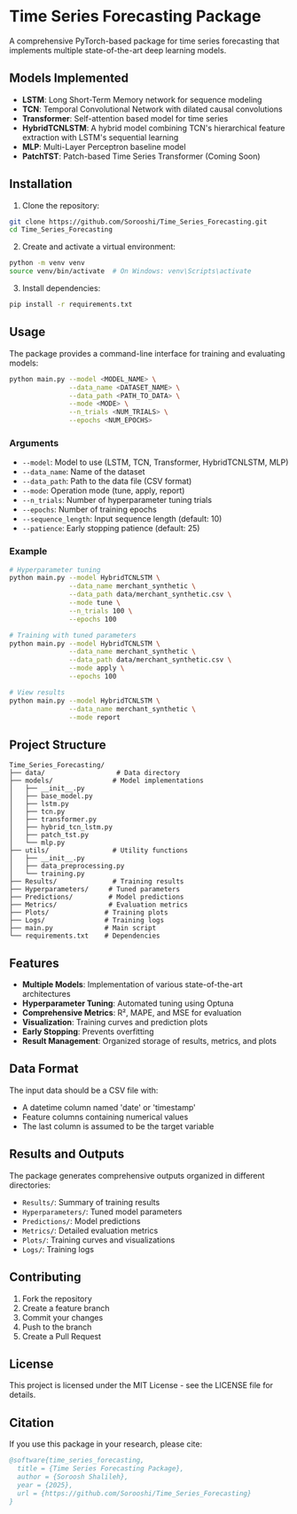 # Time Series Forecasting Package

A comprehensive PyTorch-based package for time series forecasting that implements multiple state-of-the-art deep learning models.

## Models Implemented

- **LSTM**: Long Short-Term Memory network for sequence modeling
- **TCN**: Temporal Convolutional Network with dilated causal convolutions
- **Transformer**: Self-attention based model for time series
- **HybridTCNLSTM**: A hybrid model combining TCN's hierarchical feature extraction with LSTM's sequential learning
- **MLP**: Multi-Layer Perceptron baseline model
- **PatchTST**: Patch-based Time Series Transformer (Coming Soon)

## Installation

1. Clone the repository:
```bash
git clone https://github.com/Sorooshi/Time_Series_Forecasting.git
cd Time_Series_Forecasting
```

2. Create and activate a virtual environment:
```bash
python -m venv venv
source venv/bin/activate  # On Windows: venv\Scripts\activate
```

3. Install dependencies:
```bash
pip install -r requirements.txt
```

## Usage

The package provides a command-line interface for training and evaluating models:

```bash
python main.py --model <MODEL_NAME> \
               --data_name <DATASET_NAME> \
               --data_path <PATH_TO_DATA> \
               --mode <MODE> \
               --n_trials <NUM_TRIALS> \
               --epochs <NUM_EPOCHS>
```

### Arguments

- `--model`: Model to use (LSTM, TCN, Transformer, HybridTCNLSTM, MLP)
- `--data_name`: Name of the dataset
- `--data_path`: Path to the data file (CSV format)
- `--mode`: Operation mode (tune, apply, report)
- `--n_trials`: Number of hyperparameter tuning trials
- `--epochs`: Number of training epochs
- `--sequence_length`: Input sequence length (default: 10)
- `--patience`: Early stopping patience (default: 25)

### Example

```bash
# Hyperparameter tuning
python main.py --model HybridTCNLSTM \
               --data_name merchant_synthetic \
               --data_path data/merchant_synthetic.csv \
               --mode tune \
               --n_trials 100 \
               --epochs 100

# Training with tuned parameters
python main.py --model HybridTCNLSTM \
               --data_name merchant_synthetic \
               --data_path data/merchant_synthetic.csv \
               --mode apply \
               --epochs 100

# View results
python main.py --model HybridTCNLSTM \
               --data_name merchant_synthetic \
               --mode report
```

## Project Structure

```
Time_Series_Forecasting/
├── data/                  # Data directory
├── models/               # Model implementations
│   ├── __init__.py
│   ├── base_model.py
│   ├── lstm.py
│   ├── tcn.py
│   ├── transformer.py
│   ├── hybrid_tcn_lstm.py
│   ├── patch_tst.py
│   └── mlp.py
├── utils/                # Utility functions
│   ├── __init__.py
│   ├── data_preprocessing.py
│   └── training.py
├── Results/              # Training results
├── Hyperparameters/     # Tuned parameters
├── Predictions/         # Model predictions
├── Metrics/             # Evaluation metrics
├── Plots/              # Training plots
├── Logs/               # Training logs
├── main.py             # Main script
└── requirements.txt    # Dependencies
```

## Features

- **Multiple Models**: Implementation of various state-of-the-art architectures
- **Hyperparameter Tuning**: Automated tuning using Optuna
- **Comprehensive Metrics**: R², MAPE, and MSE for evaluation
- **Visualization**: Training curves and prediction plots
- **Early Stopping**: Prevents overfitting
- **Result Management**: Organized storage of results, metrics, and plots

## Data Format

The input data should be a CSV file with:
- A datetime column named 'date' or 'timestamp'
- Feature columns containing numerical values
- The last column is assumed to be the target variable

## Results and Outputs

The package generates comprehensive outputs organized in different directories:
- `Results/`: Summary of training results
- `Hyperparameters/`: Tuned model parameters
- `Predictions/`: Model predictions
- `Metrics/`: Detailed evaluation metrics
- `Plots/`: Training curves and visualizations
- `Logs/`: Training logs

## Contributing

1. Fork the repository
2. Create a feature branch
3. Commit your changes
4. Push to the branch
5. Create a Pull Request

## License

This project is licensed under the MIT License - see the LICENSE file for details.

## Citation

If you use this package in your research, please cite:

```bibtex
@software{time_series_forecasting,
  title = {Time Series Forecasting Package},
  author = {Soroosh Shalileh},
  year = {2025},
  url = {https://github.com/Sorooshi/Time_Series_Forecasting}
}
```
